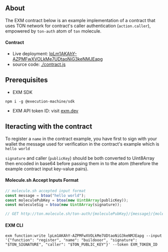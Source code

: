## About
The EXM contract below is an example implementation of a contract that uses TON network for contract's caller authentication (`action.caller`), empowered by `ton-auth` atom of `ton` molecule.

#### Contract
- Live deployment: [lpLm1AKAhY-AZPMFwXVOLkMe7UDtaoNiG3keNMJEapg](https://api.exm.dev/read/lpLm1AKAhY-AZPMFwXVOLkMe7UDtaoNiG3keNMJEapg)
- source code: [./contract.js](./contract.js)

## Prerequisites

- EXM SDK
```console
npm i -g @execution-machine/sdk
```

- EXM API token ID: visit [exm.dev](https://exm.dev)

## Iteracting with the contract
To register a `name` in the contract example, you have first to sign with your wallet the message used for verification in the contract's example which is `hello world` 

`signature` and caller (`publicKey`) should be both converted to Uint8Array then encoded in base64 before passing them in to the atom (therefore the example contract input key-value pairs).

#### Molecule.sh Accept Inputs Format

```js
// molecule.sh accepted input format
const message = btoa("hello world");
const moleculePubKey = btoa(new Uint8Array(publicKey));
const moleculeSig = btoa(new Uint8Array(signature));

// GET http://ton.molecule.sh/ton-auth/{moleculePubKey}/{message}/{moleculeSig}


```

#### EXM CLI
```console
exm function:write lpLm1AKAhY-AZPMFwXVOLkMe7UDtaoNiG3keNMJEapg --input '{"function": "register", "name": "buildooor", "signature": "$TON_SIGNATURE", "caller": "$TON_PUBLIC_KEY"}' --token EXM_TOKEN_ID
```
